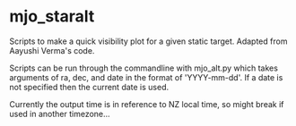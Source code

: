 # mjo_staralt
Scripts to make a quick visibility plot for a given static target. Adapted from Aayushi Verma's code.

Scripts can be run through the commandline with mjo_alt.py which takes arguments of ra, dec, and date in the format of 'YYYY-mm-dd'. If a date is not specified then the current date is used.

Currently the output time is in reference to NZ local time, so might break if used in another timezone...
